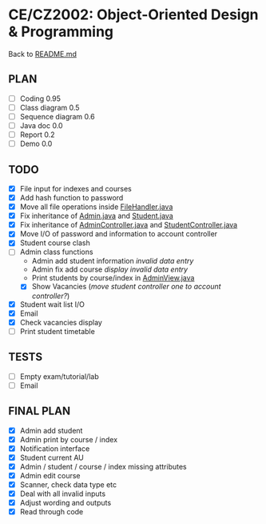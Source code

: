 # CE/CZ2002: Object-Oriented Design & Programming
  
Back to [README.md](../README.md)

## PLAN
- [ ] Coding 0.95
- [ ] Class diagram 0.5
- [ ] Sequence diagram 0.6
- [ ] Java doc 0.0
- [ ] Report 0.2
- [ ] Demo 0.0

## TODO
- [x] File input for indexes and courses
- [x] Add hash function to password
- [x] Move all file operations inside [FileHandler.java](source/FileHandler.java)
- [x] Fix inheritance of [Admin.java](source/Admin.java) and [Student.java](source/Student.java)
- [x] Fix inheritance of [AdminController.java](source/AdminController.java) and 
[StudentController.java](source/StudentController.java)
- [x] Move I/O of password and information to account controller
- [x] Student course clash
- [ ] Admin class functions
  - Admin add student information _invalid data entry_
  - Admin fix add course _display_ _invalid data entry_
  - Print students by course/index in [AdminView.java](source/AdminView.java)
  - [x] Show Vacancies (_move student controller one to account controller?_)
- [x] Student wait list I/O
- [x] Email
- [x] Check vacancies display
- [ ] Print student timetable

## TESTS
- [ ] Empty exam/tutorial/lab
- [ ] Email

## FINAL PLAN
- [x] Admin add student
- [x] Admin print by course / index
- [x] Notification interface
- [x] Student current AU
- [x] Admin / student / course / index missing attributes
- [x] Admin edit course
- [x] Scanner, check data type etc
- [x] Deal with all invalid inputs
- [x] Adjust wording and outputs
- [x] Read through code
